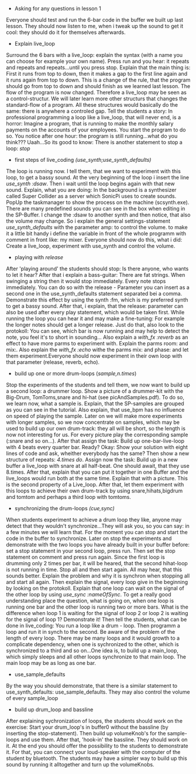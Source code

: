 * Asking for any questions in lesson 1

Everyone should test and run the 6-bar code in the buffer we built up last lesson. They should now listen to me, when i tweak up the sound to get it cool: they should do it for themselves afterwards.

* Explain live_loop

Surround the 6 bars with a live_loop: explain the syntax (with a name you can choose for example your own name).
Press run and you hear: it repeats and repeats and repeats...until you press stop. Explain that the main thing is: 
First it runs from top to down, then it makes a gap to the first line again and it runs again from top to down. This is
a change of the rule, that the program should go from top to down and should finish as we learned last lesson. The flow of 
the program is now changed. Therefore a live_loop may be seen as a control-structur. We will later learn more other 
structurs that changes the standard-flow of a program. All these structures would basically do the same: there is anywhere a 
controled gap.
Tell the students a story: In professional programming a loop like a live_loop, that will never end, is a horror: Imagine a 
program, that is running to make the monthly salary payments on the accounts of your employees. You start the program to do so.
You notice after one hour: the program is still running...what do you think??? Uaah...So its good to know: There is another statement to stop a loop: *stop*

* first steps of live_coding *(use_synth;use_synth_defaults)*

The loop is running now. I tell them, that we want to experiment with this loop, to get a bassy sound. At the very beginning of the loop i insert the line *use_synth :dsaw*. Then i wait until the loop begins again with that new sound. Explain, what you are doing: In the background is a synthesizer called Super Collider as a server which SonicPi uses to create sounds. PopUp the taskmanager to show the process on the machine (scsynth.exe). There are many predefined sounds you can see in the box when editing in the SP-Buffer. I change the :dsaw to another synth and then notice, that also the volume may change. So i explain the general settings-statement *use_synth_defaults* with the parameter amp: to control the volume. to make it a little bit handy i define the variable in front of the whole programm with comment in front like: my mixer. Everyone should now do this, what i did: Create a live_loop, experiment with use_synth and control the volume. 

* playing with *release*

After 'playing around' the students should stop: Is there anyone, who wants to let it hear? After that i explain a bass-guitar: There are fat strings. When swinging a string then it would stop immediately. Every note stops immediately. You can do so with the release - Parameter you can insert as a second one in the use_synth_defaults statement separated bei a comma. Demonstrate this effect by using the synth :fm, which is my preferred synth to get a bassy sound. After that, i explain, that the release: parameter can also be used after every play statement, which would be taken first. While running the loop you can hear it and may make a fine-tuning: For example the longer notes should get a longer release. Just do that, also look to the protokoll: You can see, which bar is now running and may help to detect the note, you feel it's to short in sounding... Also explain a *with_fx :reverb* as an effect to have more parms to experiment with. Explain the parms room: and mix:. Also explain the *with_fx :echo* withe the parms mix: and phase: and let them experiment.Everyone should now experiment in their own loop with that parameter (release, reverb, echo).  

* build up one or more drum-loops (*sample,n.times*)

Stop the experiments of the students and tell them, we now want to build up a second loop: a drummer loop. Show a picture of a drummer-kit with the Big-Drum, TomToms,snare and hi-hat (see picAndSamples.pdf). To do so, we learn now, what a sample is. Explain, that the SP-samples are grouped as you can see in the tutorial. Also explain, that use_bpm has no influence on speed of playing the sample. Later on we will make more experiments with longer samples, so we now concentrate on samples, which may be used to build up our own drum-track: they all will be short, so the length is now not interesting for us. For every picture play the corresponding sample (:snare and so on...). After that assign the task: Build up one-bar-live-loop with 4 beats every quarter bar. Ready? Okay: Show your solution with eight lines of code and ask, wheither everybody has the same? Then show a new structure of repeats: *4.times do*. Assign now the task: Build up in a new buffer a live_loop with snare at all half-beat. One should await, that they use 8.times. After that, explain that you can put it together in one Buffer and the live_loops would run both at the same time. Explain that with a picture. This is the second property of a Live_loop. After that, let them experiment with this loops to achieve their own drum-track by using snare,hihats,bigdrum and tomtom and perhaps a third loop with tomtoms.

* synchronizing the drum-loops *(cue,sync)*

When students experiment to achieve a drum loop they like, anyone may detect that they wouldn't synchronize...They will ask you, so you can say: in a few minutes we will learn that. For the moment you can stop and start the code in the buffer to synchronize. Later on stop the experiments and demonstrate with the two loops you have already built in your buffer before: set a stop statement in your second loop, press run. Then set the stop statement on comment and press run again. Since the first loop is drumming only 2 times per bar, it will be heared, that the second hihat-loop is not running in time. Stop all and then start again. All may hear, that this sounds better. Explain the problem and why it is synchron when stopping all and start all again. Then explain the signal, every loop give in the beginning by looking on the protokoll. Explain that one loop can wait on the signal of the other loop by using *use_sync :nameOfSync*. To get a really good understanding place the question, what is going on, when one loop is running one bar and the other loop is running two or more bars. What is the difference when loop 1 is waiting for the signal of loop 2 or loop 2 is waiting for the signal of loop 1? Demonstrate it! Then tell the students, what can be done in live_coding: You run a loop like a drum - loop. Then programm a loop and run it in synch to the second. Be aware of the problem of the length of every loop. There may be many loops and it would growth to a complicate dependency, when one is sychronized to the other, which is synchronized to a third and so on...One idea is, to build up a main_loop, which simply sleeps and all other loops synchronize to that main loop. The main loop may be as long as one bar. 

* use_sample_defaults

By the way you should demonstrate, that there is a similar statement to use_synth_defaults: use_sample_defaults. They may also control the volume of every sample_loop

* build up drum_loop and bassline

After explaining  sychronization of loops, the students should work on the exercise: Start your drum_loop's in buffer0 without the bassline (by inserting the stop-statement). Then build up volumeKnob's for the sample-loops and use them. After that, 'hook-in' the bassline. They should work on it. At the end you should offer the possibility to the students to demonstrate it. For that, you can connect your loud-speaker with the computer of the student by bluetooth. The students may have a simpler way to build up this sound by running it alltogether and turn up the volumeKnobs. 
